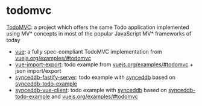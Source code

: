# todomvc

[TodoMVC](https://github.com/tastejs/todomvc): a project which offers the same Todo application implemented using MV* concepts in most of the popular JavaScript MV* frameworks of today

- [vue](vue.html): a fully spec-compliant TodoMVC implementation from [vuejs.org/examples/#todomvc](https://vuejs.org/examples/#todomvc)
- [vue-import-export](vue-import-export.html): todo example from [vuejs.org/examples/#todomvc](https://vuejs.org/examples/#todomvc) + json import/export
- [synceddb-fastify-server](synceddb-fastify-server.js): todo example with [synceddb](https://github.com/darrachequesne/synceddb) based on [synceddb-todo-example](https://github.com/darrachequesne/synceddb-todo-example)
- [synceddb-vue-client](synceddb-vue-client.html): todo example with [synceddb](https://github.com/darrachequesne/synceddb) based on [synceddb-todo-example](https://github.com/darrachequesne/synceddb-todo-example) and [vuejs.org/examples/#todomvc](https://vuejs.org/examples/#todomvc)
